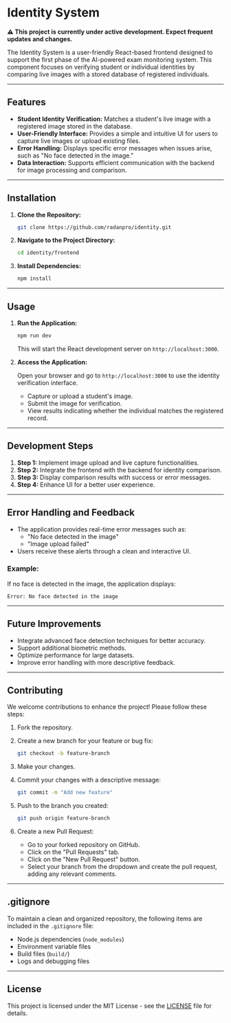 # Identity System

**⚠️ This project is currently under active development. Expect frequent updates and changes.**

The Identity System is a user-friendly React-based frontend designed to support the first phase of the AI-powered exam monitoring system. This component focuses on verifying student or individual identities by comparing live images with a stored database of registered individuals.

---

## Features

- **Student Identity Verification:** Matches a student's live image with a registered image stored in the database.
- **User-Friendly Interface:** Provides a simple and intuitive UI for users to capture live images or upload existing files.
- **Error Handling:** Displays specific error messages when issues arise, such as "No face detected in the image."
- **Data Interaction:** Supports efficient communication with the backend for image processing and comparison.

---

## Installation

1. **Clone the Repository:**

   ```bash
   git clone https://github.com/radanpro/identity.git
   ```

2. **Navigate to the Project Directory:**

   ```bash
   cd identity/frontend
   ```

3. **Install Dependencies:**

   ```bash
   npm install
   ```

---

## Usage

1. **Run the Application:**

   ```bash
   npm run dev
   ```

   This will start the React development server on `http://localhost:3000`.

2. **Access the Application:**

   Open your browser and go to `http://localhost:3000` to use the identity verification interface.

   - Capture or upload a student's image.
   - Submit the image for verification.
   - View results indicating whether the individual matches the registered record.

---

## Development Steps

1. **Step 1:** Implement image upload and live capture functionalities.
2. **Step 2:** Integrate the frontend with the backend for identity comparison.
3. **Step 3:** Display comparison results with success or error messages.
4. **Step 4:** Enhance UI for a better user experience.

---

## Error Handling and Feedback

- The application provides real-time error messages such as:
  - "No face detected in the image"
  - "Image upload failed"
- Users receive these alerts through a clean and interactive UI.

### Example:

If no face is detected in the image, the application displays:

```plaintext
Error: No face detected in the image
```

---

## Future Improvements

- Integrate advanced face detection techniques for better accuracy.
- Support additional biometric methods.
- Optimize performance for large datasets.
- Improve error handling with more descriptive feedback.

---

## Contributing

We welcome contributions to enhance the project! Please follow these steps:

1. Fork the repository.
2. Create a new branch for your feature or bug fix:

   ```bash
   git checkout -b feature-branch
   ```

3. Make your changes.
4. Commit your changes with a descriptive message:

   ```bash
   git commit -m "Add new feature"
   ```

5. Push to the branch you created:

   ```bash
   git push origin feature-branch
   ```

6. Create a new Pull Request:
   - Go to your forked repository on GitHub.
   - Click on the "Pull Requests" tab.
   - Click on the "New Pull Request" button.
   - Select your branch from the dropdown and create the pull request, adding any relevant comments.

---

## .gitignore

To maintain a clean and organized repository, the following items are included in the `.gitignore` file:

- Node.js dependencies (`node_modules`)
- Environment variable files
- Build files (`build/`)
- Logs and debugging files

---

## License

This project is licensed under the MIT License - see the [LICENSE](LICENSE) file for details.
